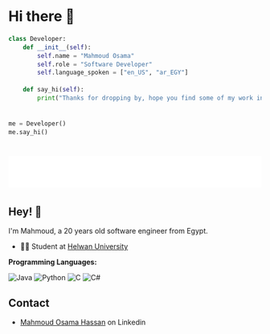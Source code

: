 # Hi there 👋

```python
class Developer:
    def __init__(self):
        self.name = "Mahmoud Osama"
        self.role = "Software Developer"
        self.language_spoken = ["en_US", "ar_EGY"]

    def say_hi(self):
        print("Thanks for dropping by, hope you find some of my work interesting.")


me = Developer()
me.say_hi()
```


<h1 align="center">
  <img src="https://raw.githubusercontent.com/martonlederer/martonlederer/master/name.svg" alt="Mahmoud Osama" />
</h1>

## Hey! 👋
I'm Mahmoud, a 20 years old software engineer from Egypt.

- 👨‍💻 Student at [Helwan University](https://www.helwan.edu.eg/)

**Programming Languages:**

![Java](https://img.shields.io/badge/Code-Java-informational?style=flat&logo=java&logoColor=white&color=6aa6f8)
![Python](https://img.shields.io/badge/Code-Python-informational?style=flat&logo=python&logoColor=white&color=6aa6f8)
![C](https://img.shields.io/badge/Code-C-informational?style=flat&logo=c&logoColor=white&color=6aa6f8)
![C#](https://img.shields.io/badge/Code-C%23-informational?style=flat&logo=csharp&logoColor=white&color=6aa6f8)

## Contact
- [Mahmoud Osama Hassan](https://www.linkedin.com/in/mahmoud-osama-hassan-2659832a3/) on Linkedin


